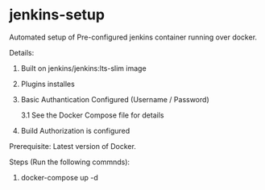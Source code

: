 # jenkins-setup

Automated setup of Pre-configured jenkins container running over docker.

Details:
1. Built on jenkins/jenkins:lts-slim image
2. Plugins installes
3. Basic Authantication Configured (Username / Password)

   3.1 See the Docker Compose file for details 
   
4. Build Authorization is configured

Prerequisite:
Latest version of Docker.

Steps (Run the following commnds):

1. docker-compose up -d
